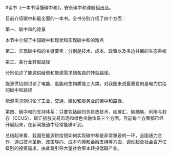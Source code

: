 \#读书《一本书读懂碳中和》，安永碳中和课题组出品。

目前介绍碳中和最全面的一本书。全书分别介绍了四个方面：

第一、碳中和的背景

本节中介绍了中国碳中和现状和实现碳中和的难点

第二、实现碳中和的关键要素：分别是技术、成本、政策以及多边共赢的生态系统

第三、各行业转型路径

分别论述了能源供给侧和能源需求侧各自的转型路径。

能源供给侧讨论了电能、氢能和生物质能三大类。对我国来说最重要的是电力供给的碳中和路径

能源需求侧讨论了工业、交通、建设和服务业的碳中和路径。

第四、碳中和的支持体系：只要包括碳的负排放技术，如碳汇、碳捕集、利用与封存（CCUS）、碳汇排放交易市场和绿色金融体系三个方面。目前每个方面都已经开展起来，在新闻报道中经常能够听到。

总结起来看，我国在能源供给侧如何实现碳中和是非常重要的一环，全国通力合作，通过技术革新、政策导向、成本均摊和金融支持等方面，调动起全社会百万亿级别的投资需求，由此将引导大量社会资本转投低碳产业。

